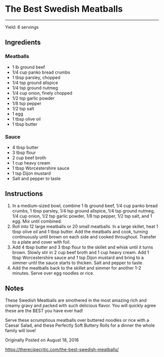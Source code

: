 # The Best Swedish Meatballs
---
Yield: 6 servings

## Ingredients
### Meatballs
- 1 lb ground beef
- 1/4 cup panko bread crumbs
- 1 tbsp parsley, chopped
- 1/4 tsp ground allspice
- 1/4 tsp ground nutmeg
- 1/4 cup onion, finely chopped
- 1/2 tsp garlic powder
- 1/8 tsp pepper
- 1/2 tsp salt
- 1 egg
- 1 tbsp olive oil
- 1 tbsp butter

### Sauce
- 4 tbsp butter
- 3 tbsp flour
- 2 cup beef broth
- 1 cup heavy cream
- 1 tbsp Worcestershire sauce
- 1 tsp Dijon mustard
- Salt and pepper to taste

## Instructions
1. In a medium-sized bowl, combine 1 lb ground beef, 1/4 cup panko bread crumbs, 1 tbsp parsley, 1/4 tsp ground allspice, 1/4 tsp ground nutmeg, 1/4 cup onion, 1/2 tsp garlic powder, 1/8 tsp pepper, 1/2 tsp salt, and 1 egg. Mix until combined.
2. Roll into 12 large meatballs or 20 small meatballs. In a large skillet, heat 1 tbsp olive oil and 1 tbsp butter. Add the meatballs and cook, turning continuously until brown on each side and cooked throughout. Transfer to a plate and cover with foil.
3. Add 4 tbsp butter and 3 tbsp flour to the skillet and whisk until it turns brown. Slowly stir in 2 cup beef broth and 1 cup heavy cream. Add 1 tbsp Worcestershire sauce and 1 tsp Dijon mustard and bring to a simmer until the sauce starts to thicken. Salt and pepper to taste.
4. Add the meatballs back to the skillet and simmer for another 1-2 minutes. Serve over egg noodles or rice.


## Notes
These Swedish Meatballs are smothered in the most amazing rich and creamy gravy and packed with such delicious flavor. You will quickly agree these are the BEST you have ever had!

Serve these scrumptious meatballs over buttered noodles or rice with a Caesar Salad, and these Perfectly Soft Buttery Rolls for a dinner the whole family will love! 

Originally Posted on August 18, 2016 

https://therecipecritic.com/the-best-swedish-meatballs/
